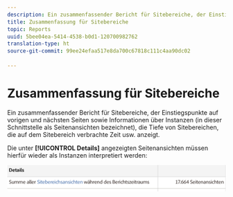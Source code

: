 ```yaml
---
description: Ein zusammenfassender Bericht für Sitebereiche, der Einstiegspunkte auf vorigen und nächsten Seiten sowie Informationen über Instanzen (in dieser Schnittstelle als Seitenansichten bezeichnet), die Tiefe von Sitebereichen, die auf dem Sitebereich verbrachte Zeit usw. anzeigt.
title: Zusammenfassung für Sitebereiche
topic: Reports
uuid: 5bee04ea-5414-4538-b0d1-120700982762
translation-type: ht
source-git-commit: 99ee24efaa517e8da700c67818c111c4aa90dc02

---
```



# Zusammenfassung für Sitebereiche

Ein zusammenfassender Bericht für Sitebereiche, der Einstiegspunkte auf vorigen und nächsten Seiten sowie Informationen über Instanzen (in dieser Schnittstelle als Seitenansichten bezeichnet), die Tiefe von Sitebereichen, die auf dem Sitebereich verbrachte Zeit usw. anzeigt.

Die unter **[!UICONTROL Details]** angezeigten Seitenansichten müssen hierfür wieder als Instanzen interpretiert werden:

![](assets/site_sec_summ.png)

